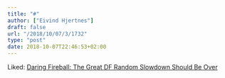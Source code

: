 ```yaml
---
title: "#"
author: ["Eivind Hjertnes"]
draft: false
url: "/2018/10/07/3/1732"
type: "post"
date: 2018-10-07T22:46:53+02:00
---
```


Liked: [Daring
Fireball: The Great DF Random Slowdown Should Be Over](https://daringfireball.net/2018/09/df%5Fslowdown)
